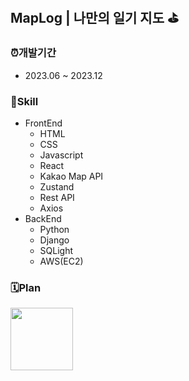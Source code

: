 ## MapLog | 나만의 일기 지도 ⛳️
### ⏰개발기간
- 2023.06 ~ 2023.12
### 📌Skill
- FrontEnd
  - HTML
  - CSS
  - Javascript
  - React
  - Kakao Map API
  - Zustand
  - Rest API
  - Axios
- BackEnd
  - Python
  - Django
  - SQLight
  - AWS(EC2)
### 🗓️Plan
<img width="100" height="auto" src="![4nERd](https://github.com/shinebyul/MapLog-project/assets/114556143/65088ea6-7434-45fa-8ed7-062fc4b23daf)">


